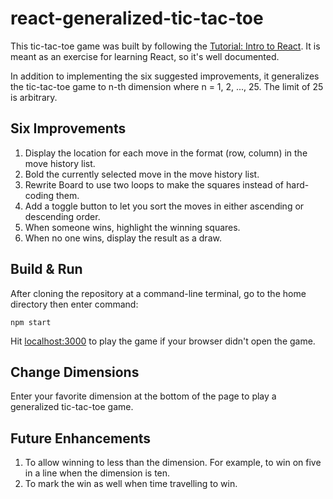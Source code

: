 # react-generalized-tic-tac-toe

This tic-tac-toe game was built by following the [Tutorial: Intro to React](https://reactjs.org/tutorial/tutorial.html).  It is meant as an exercise for learning React, so it's well documented.  

In addition to implementing the six suggested improvements, it generalizes the tic-tac-toe game to n-th dimension where n = 1, 2, ..., 25.  The limit of 25 is arbitrary. 

## Six Improvements

1. Display the location for each move in the format (row, column) in the move history list.
2. Bold the currently selected move in the move history list.
3. Rewrite Board to use two loops to make the squares instead of hard-coding them.
4. Add a toggle button to let you sort the moves in either ascending or descending order.
5. When someone wins, highlight the winning squares.
6. When no one wins, display the result as a draw.

## Build & Run

After cloning the repository at a command-line terminal, go to the home directory then enter command:

```
npm start
```

Hit [localhost:3000](http://localhost:3000/) to play the game if your browser didn't open the game.

## Change Dimensions

Enter your favorite dimension at the bottom of the page to play a generalized tic-tac-toe game.

## Future Enhancements

1. To allow winning to less than the dimension. For example, to win on five in a line when the dimension is ten.
2. To mark the win as well when time travelling to win.
